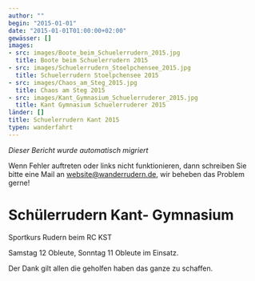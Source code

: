 ```yaml
---
author: ""
begin: "2015-01-01"
date: "2015-01-01T01:00:00+02:00"
gewässer: []
images:
- src: images/Boote_beim_Schuelerrudern_2015.jpg
  title: Boote beim Schuelerrudern 2015
- src: images/Schuelerrudern_Stoelpchensee_2015.jpg
  title: Schuelerrudern Stoelpchensee 2015
- src: images/Chaos_am_Steg_2015.jpg
  title: Chaos am Steg 2015
- src: images/Kant_Gymnasium_Schuelerruderer_2015.jpg
  title: Kant Gymnasium Schuelerruderer 2015
länder: []
title: Schuelerrudern Kant 2015
typen: wanderfahrt
---
```



*Dieser Bericht wurde automatisch migriert*

Wenn Fehler auftreten oder links nicht funktionieren, dann schreiben Sie bitte eine Mail an website@wanderrudern.de, wir beheben das Problem gerne!



# Schülerrudern Kant- Gymnasium


Sportkurs Rudern beim RC KST

Samstag 12 Obleute, Sonntag 11 Obleute im Einsatz.

Der Dank gilt allen die geholfen haben das ganze zu schaffen.

